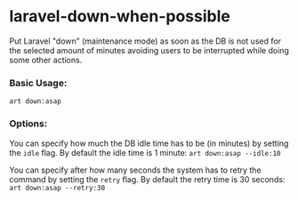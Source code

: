 # laravel-down-when-possible

Put Laravel "down" (maintenance mode) as soon as the DB is not used for the selected amount of minutes avoiding users to be interrupted while doing some other actions.

### Basic Usage:

`art down:asap`

### Options:

You can specify how much the DB idle time has to be (in minutes) by setting the `idle` flag. By default the idle time is 1 minute: `art down:asap --idle:10`

You can specify after how many seconds the system has to retry the command by setting the `retry` flag. By default the retry time is 30 seconds: `art down:asap --retry:30`


